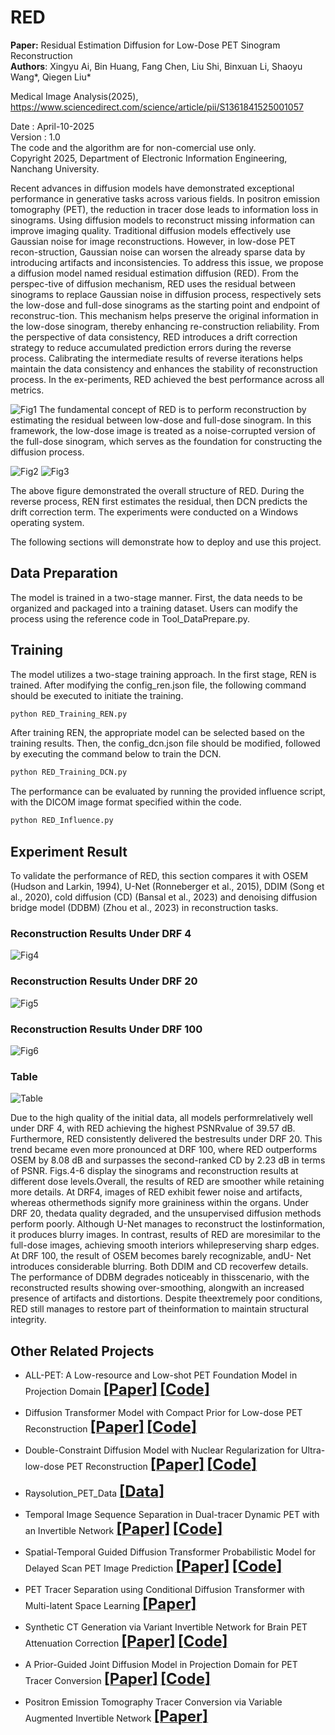 # RED
**Paper:** Residual Estimation Diffusion for Low-Dose PET Sinogram Reconstruction   
**Authors**: Xingyu Ai, Bin Huang, Fang Chen, Liu Shi, Binxuan Li, Shaoyu Wang*, Qiegen Liu*   
    
Medical Image Analysis(2025), https://www.sciencedirect.com/science/article/pii/S1361841525001057   
   
Date : April-10-2025      
Version : 1.0     
The code and the algorithm are for non-comercial use only.    
Copyright 2025, Department of Electronic Information Engineering, Nanchang University.


Recent advances in diffusion models have demonstrated exceptional performance in generative tasks across various fields. In positron emission tomography (PET), the reduction in tracer dose leads to information loss in sinograms. Using diffusion models to reconstruct missing information can improve imaging quality. Traditional diffusion models effectively use Gaussian noise for image reconstructions. However, in low-dose PET recon-struction, Gaussian noise can worsen the already sparse data by introducing artifacts and inconsistencies. To address this issue, we propose a diffusion model named residual estimation diffusion (RED). From the perspec-tive of diffusion mechanism, RED uses the residual between sinograms to replace Gaussian noise in diffusion process, respectively sets the low-dose and full-dose sinograms as the starting point and endpoint of reconstruc-tion. This mechanism helps preserve the original information in the low-dose sinogram, thereby enhancing re-construction reliability. From the perspective of data consistency, RED introduces a drift correction strategy to reduce accumulated prediction errors during the reverse process. Calibrating the intermediate results of reverse iterations helps maintain the data consistency and enhances the stability of reconstruction process. In the ex-periments, RED achieved the best performance across all metrics. 

![Fig1](/images/Fig1.png)
The fundamental concept of RED is to perform reconstruction by estimating the residual between low-dose and full-dose sinogram. In this framework, the low-dose image is treated as a noise-corrupted version of the full-dose sinogram, which serves as the foundation for constructing the diffusion process.

![Fig2](/images/Fig2.png)
![Fig3](/images/Fig3.png)

The above figure demonstrated the overall structure of RED. During the reverse process, REN first estimates the residual, then DCN predicts the drift correction term. The experiments were conducted on a Windows operating system. 

The following sections will demonstrate how to deploy and use this project.

## Data Preparation
The model is trained in a two-stage manner. First, the data needs to be organized and packaged into a training dataset. Users can modify the process using the reference code in Tool_DataPrepare.py.

## Training
The model utilizes a two-stage training approach. In the first stage, REN is trained. After modifying the config_ren.json file, the following command should be executed to initiate the training.

```bash
python RED_Training_REN.py
```
After training REN, the appropriate model can be selected based on the training results. Then, the config_dcn.json file should be modified, followed by executing the command below to train the DCN.

```bash
python RED_Training_DCN.py
```

The performance can be evaluated by running the provided influence script, with the DICOM image format specified within the code.

```bash
python RED_Influence.py
```

## Experiment Result
To validate the performance of RED, this section compares it with OSEM (Hudson and Larkin, 1994), U-Net (Ronneberger et al., 2015), DDIM (Song et al., 2020), cold diffusion (CD) (Bansal et al., 2023) and denoising diffusion bridge model (DDBM) (Zhou et al., 2023) in reconstruction tasks. 
### Reconstruction Results Under DRF 4
![Fig4](/images/Fig4.png)
### Reconstruction Results Under DRF 20
![Fig5](/images/Fig5.png)
### Reconstruction Results Under DRF 100
![Fig6](/images/Fig6.png)
### Table
![Table](/images/Table1.png)

Due to the high quality of the initial data, all models performrelatively well under DRF 4, with RED achieving the highest PSNRvalue of 39.57 dB. Furthermore, RED consistently delivered the bestresults under DRF 20. This trend became even more pronounced at DRF 100, where RED outperforms OSEM by 8.08 dB and surpasses the second-ranked CD by 2.23 dB in terms of PSNR. Figs.4-6 display the sinograms and reconstruction results at different dose levels.Overall, the results of RED are smoother while retaining more details. At DRF4, images of RED exhibit fewer noise and artifacts, whereas othermethods signify more graininess within the organs. Under DRF 20, thedata quality degraded, and the unsupervised diffusion methods perform poorly. Although U-Net manages to reconstruct the lostinformation, it produces blurry images. In contrast, results of RED are moresimilar to the full-dose images, achieving smooth interiors whilepreserving sharp edges. At DRF 100, the result of OSEM becomes barely recognizable, andU- Net introduces considerable blurring. Both DDIM and CD recoverfew details. The performance of DDBM degrades noticeably in thisscenario, with the reconstructed results showing over-smoothing, alongwith an increased presence of artifacts and distortions. Despite theextremely poor conditions, RED still manages to restore part of theinformation to maintain structural integrity. 

## Other Related Projects
* ALL-PET: A Low-resource and Low-shot PET Foundation Model in Projection Domain  [<font size=5>**[Paper]**</font>](https://github.com/yqx7150/RAYSOLUTION_PETdata/blob/main/Paper/ALL_PET_Finalx.pdf)   [<font size=5>**[Code]**</font>](https://github.com/yqx7150/ALL-PET)

* Diffusion Transformer Model with Compact Prior for Low-dose PET Reconstruction [<font size=5>**[Paper]**</font>](https://arxiv.org/abs/2407.00944)     [<font size=5>**[Code]**</font>](https://github.com/yqx7150/dtm)
     
* Double-Constraint Diffusion Model with Nuclear Regularization for Ultra-low-dose PET Reconstruction  [<font size=5>**[Paper]**</font>](https://arxiv.org/pdf/2509.00395)   [<font size=5>**[Code]**</font>](https://github.com/yqx7150/DCDM)
    
* Raysolution_PET_Data [<font size=5>**[Data]**</font>](https://github.com/yqx7150/Raysolution_PET_Data)   

* Temporal Image Sequence Separation in Dual-tracer Dynamic PET with an Invertible Network  [<font size=5>**[Paper]**</font>](https://ieeexplore.ieee.org/abstract/document/10542421)   [<font size=5>**[Code]**</font>](https://github.com/yqx7150/DTS-INN)           
          
* Spatial-Temporal Guided Diffusion Transformer Probabilistic Model for Delayed Scan PET Image Prediction [<font size=5>**[Paper]**</font>](https://ieeexplore.ieee.org/abstract/document/10980366)   [<font size=5>**[Code]**</font>](https://github.com/yqx7150/st-DTPM)    
          
* PET Tracer Separation using Conditional Diffusion Transformer with Multi-latent Space Learning [<font size=5>**[Paper]**</font>](https://arxiv.org/abs/2506.16934#:~:text=In%20this%20study%2C%20a%20multi-latent%20space%20guided%20texture,model%20%28MS-CDT%29%20is%20proposed%20for%20PET%20tracer%20separation.)

* Synthetic CT Generation via Variant Invertible Network for Brain PET Attenuation Correction [<font size=5>**[Paper]**</font>](https://ieeexplore.ieee.org/document/10666843) [<font size=5>**[Code]**</font>](https://github.com/yqx7150/PET_AC_sCT)
      
* A Prior-Guided Joint Diffusion Model in Projection Domain for PET Tracer Conversion [<font size=5>**[Paper]**</font>](https://arxiv.org/abs/2506.16733) [<font size=5>**[Code]**</font>](https://github.com/yqx7150/PJDM)
       
* Positron Emission Tomography Tracer Conversion via Variable Augmented Invertible Network [<font size=5>**[Paper]**</font>](https://link.springer.com/article/10.1007/s12204-025-2844-2)      
